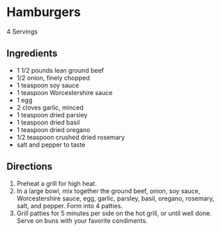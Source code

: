 # Hamburgers

4 Servings
 
## Ingredients
* 1 1/2 pounds lean ground beef
* 1/2 onion, finely chopped
* 1 teaspoon soy sauce
* 1 teaspoon Worcestershire sauce
* 1 egg
* 2 cloves garlic, minced
* 1 teaspoon dried parsley
* 1 teaspoon dried basil
* 1 teaspoon dried oregano
* 1/2 teaspoon crushed dried rosemary
* salt and pepper to taste

## Directions
1. Preheat a grill for high heat.
2. In a large bowl, mix together the ground beef, onion, soy sauce, Worcestershire sauce, egg, garlic, parsley, basil, oregano, rosemary, salt, and pepper. Form into 4 patties.
3. Grill patties for 5 minutes per side on the hot grill, or until well done. Serve on buns with your favorite condiments.
